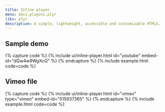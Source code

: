 ```yaml
---
title: Inline player
menu: docs.plugins.plyr
libs: plyr
description: A simple, lightweight, accessible and customizable HTML5, YouTube and Vimeo media player that supports modern browsers.
---
```


## Sample demo

{% capture code %}
{% include ui/inline-player.html id="youtube" embed-id="dQw4w9WgXcQ" %}
{% endcapture %}
{% include example.html code=code %}


## Vimeo file

{% capture code %}
{% include ui/inline-player.html id="vimeo" type="vimeo" embed-id="515937365" %}
{% endcapture %}
{% include example.html code=code %}